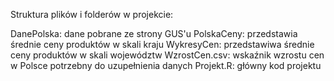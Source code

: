 Struktura plików i folderów w projekcie:

DanePolska: dane pobrane ze strony GUS'u
PolskaCeny: przedstawia średnie ceny produktów w skali kraju
WykresyCen: przedstawiwa średnie ceny produktów w skali województw
WzrostCen.csv: wskaźnik wzrostu cen w Polsce potrzebny do uzupełnienia danych
Projekt.R: główny kod projektu
